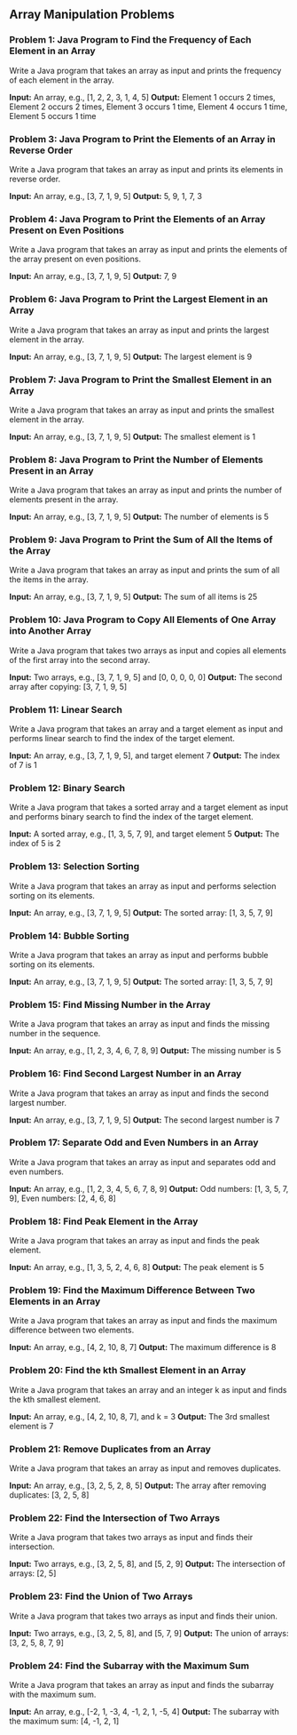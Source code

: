 ## Array Manipulation Problems

### Problem 1: Java Program to Find the Frequency of Each Element in an Array
Write a Java program that takes an array as input and prints the frequency of each element in the array.

**Input:** An array, e.g., [1, 2, 2, 3, 1, 4, 5]
**Output:** Element 1 occurs 2 times, Element 2 occurs 2 times, Element 3 occurs 1 time, Element 4 occurs 1 time, Element 5 occurs 1 time

### Problem 3: Java Program to Print the Elements of an Array in Reverse Order
Write a Java program that takes an array as input and prints its elements in reverse order.

**Input:** An array, e.g., [3, 7, 1, 9, 5]
**Output:** 5, 9, 1, 7, 3

### Problem 4: Java Program to Print the Elements of an Array Present on Even Positions
Write a Java program that takes an array as input and prints the elements of the array present on even positions.

**Input:** An array, e.g., [3, 7, 1, 9, 5]
**Output:** 7, 9

### Problem 6: Java Program to Print the Largest Element in an Array
Write a Java program that takes an array as input and prints the largest element in the array.

**Input:** An array, e.g., [3, 7, 1, 9, 5]
**Output:** The largest element is 9

### Problem 7: Java Program to Print the Smallest Element in an Array
Write a Java program that takes an array as input and prints the smallest element in the array.

**Input:** An array, e.g., [3, 7, 1, 9, 5]
**Output:** The smallest element is 1

### Problem 8: Java Program to Print the Number of Elements Present in an Array
Write a Java program that takes an array as input and prints the number of elements present in the array.

**Input:** An array, e.g., [3, 7, 1, 9, 5]
**Output:** The number of elements is 5

### Problem 9: Java Program to Print the Sum of All the Items of the Array
Write a Java program that takes an array as input and prints the sum of all the items in the array.

**Input:** An array, e.g., [3, 7, 1, 9, 5]
**Output:** The sum of all items is 25

### Problem 10: Java Program to Copy All Elements of One Array into Another Array
Write a Java program that takes two arrays as input and copies all elements of the first array into the second array.

**Input:** Two arrays, e.g., [3, 7, 1, 9, 5] and [0, 0, 0, 0, 0]
**Output:** The second array after copying: [3, 7, 1, 9, 5]

### Problem 11: Linear Search
Write a Java program that takes an array and a target element as input and performs linear search to find the index of the target element.

**Input:** An array, e.g., [3, 7, 1, 9, 5], and target element 7
**Output:** The index of 7 is 1

### Problem 12: Binary Search
Write a Java program that takes a sorted array and a target element as input and performs binary search to find the index of the target element.

**Input:** A sorted array, e.g., [1, 3, 5, 7, 9], and target element 5
**Output:** The index of 5 is 2

### Problem 13: Selection Sorting
Write a Java program that takes an array as input and performs selection sorting on its elements.

**Input:** An array, e.g., [3, 7, 1, 9, 5]
**Output:** The sorted array: [1, 3, 5, 7, 9]

### Problem 14: Bubble Sorting
Write a Java program that takes an array as input and performs bubble sorting on its elements.

**Input:** An array, e.g., [3, 7, 1, 9, 5]
**Output:** The sorted array: [1, 3, 5, 7, 9]

### Problem 15: Find Missing Number in the Array
Write a Java program that takes an array as input and finds the missing number in the sequence.

**Input:** An array, e.g., [1, 2, 3, 4, 6, 7, 8, 9]
**Output:** The missing number is 5

### Problem 16: Find Second Largest Number in an Array
Write a Java program that takes an array as input and finds the second largest number.

**Input:** An array, e.g., [3, 7, 1, 9, 5]
**Output:** The second largest number is 7

### Problem 17: Separate Odd and Even Numbers in an Array
Write a Java program that takes an array as input and separates odd and even numbers.

**Input:** An array, e.g., [1, 2, 3, 4, 5, 6, 7, 8, 9]
**Output:** Odd numbers: [1, 3, 5, 7, 9], Even numbers: [2, 4, 6, 8]

### Problem 18: Find Peak Element in the Array
Write a Java program that takes an array as input and finds the peak element.

**Input:** An array, e.g., [1, 3, 5, 2, 4, 6, 8]
**Output:** The peak element is 5

### Problem 19: Find the Maximum Difference Between Two Elements in an Array
Write a Java program that takes an array as input and finds the maximum difference between two elements.

**Input:** An array, e.g., [4, 2, 10, 8, 7]
**Output:** The maximum difference is 8

### Problem 20: Find the kth Smallest Element in an Array
Write a Java program that takes an array and an integer k as input and finds the kth smallest element.

**Input:** An array, e.g., [4, 2, 10, 8, 7], and k = 3
**Output:** The 3rd smallest element is 7

### Problem 21: Remove Duplicates from an Array
Write a Java program that takes an array as input and removes duplicates.

**Input:** An array, e.g., [3, 2, 5, 2, 8, 5]
**Output:** The array after removing duplicates: [3, 2, 5, 8]

### Problem 22: Find the Intersection of Two Arrays
Write a Java program that takes two arrays as input and finds their intersection.

**Input:** Two arrays, e.g., [3, 2, 5, 8], and [5, 2, 9]
**Output:** The intersection of arrays: [2, 5]

### Problem 23: Find the Union of Two Arrays
Write a Java program that takes two arrays as input and finds their union.

**Input:** Two arrays, e.g., [3, 2, 5, 8], and [5, 7, 9]
**Output:** The union of arrays: [3, 2, 5, 8, 7, 9]

### Problem 24: Find the Subarray with the Maximum Sum
Write a Java program that takes an array as input and finds the subarray with the maximum sum.

**Input:** An array, e.g., [-2, 1, -3, 4, -1, 2, 1, -5, 4]
**Output:** The subarray with the maximum sum: [4, -1, 2, 1]
